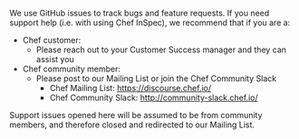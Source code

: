 We use GitHub issues to track bugs and feature requests. If you need support help (i.e. with using Chef InSpec), we recommend that if you are a:

* Chef customer:
  * Please reach out to your Customer Success manager and they can assist you
* Chef community member:
  * Please post to our Mailing List or join the Chef Community Slack
    * Chef Mailing List: https://discourse.chef.io/
    * Chef Community Slack: http://community-slack.chef.io/


Support issues opened here will be assumed to be from community members, and therefore closed and redirected to our Mailing List.
